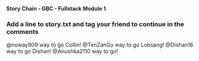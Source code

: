 #### Story Chain - GBC - Fullstack Module 1

### Add a line to story.txt and tag your friend to continue in the comments


@noway909 way to go Collin!
@TenZanGu way to go Lobsang!
@Dishan16 way to go Dishan!
@Anushka2110 way to go!
